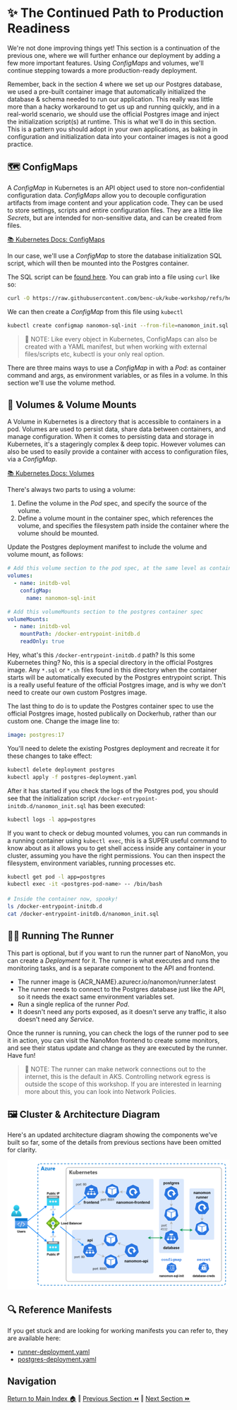 # ✨ The Continued Path to Production Readiness

We're not done improving things yet! This section is a continuation of the previous one, where we will further enhance our deployment by adding a few more important features. Using _ConfigMaps_ and volumes, we'll continue stepping towards a more production-ready deployment.

Remember, back in the section 4 where we set up our Postgres database, we used a pre-built container image that automatically initialized the database & schema needed to run our application. This really was little more than a hacky workaround to get us up and running quickly, and in a real-world scenario, we should use the official Postgres image and inject the initialization script(s) at runtime. This is what we'll do in this section. This is a pattern you should adopt in your own applications, as baking in configuration and initialization data into your container images is not a good practice.

## 🗺️ ConfigMaps

A _ConfigMap_ in Kubernetes is an API object used to store non-confidential configuration data. _ConfigMaps_ allow you to decouple configuration artifacts from image content and your application code. They can be used to store settings, scripts and entire configuration files. They are a little like _Secrets_, but are intended for non-sensitive data, and can be created from files.

[📚 Kubernetes Docs: ConfigMaps](https://kubernetes.io/docs/concepts/configuration/configmap/)

In our case, we'll use a _ConfigMap_ to store the database initialization SQL script, which will then be mounted into the Postgres container.

The SQL script can be [found here](https://raw.githubusercontent.com/benc-uk/kube-workshop/refs/heads/main/08-more-improvements/nanomon_init.sql). You can grab into a file using `curl` like so:

```bash
curl -O https://raw.githubusercontent.com/benc-uk/kube-workshop/refs/heads/main/08-more-improvements/nanomon_init.sql
```

We can then create a _ConfigMap_ from this file using `kubectl`

```bash
kubectl create configmap nanomon-sql-init --from-file=nanomon_init.sql
```

> 📝 NOTE: Like every object in Kubernetes, ConfigMaps can also be created with a YAML manifest, but when working with external files/scripts etc, kubectl is your only real option.

There are three mains ways to use a _ConfigMap_ in with a _Pod_: as container command and args, as environment variables, or as files in a volume. In this section we'll use the volume method.

## 💾 Volumes & Volume Mounts

A Volume in Kubernetes is a directory that is accessible to containers in a pod. Volumes are used to persist data, share data between containers, and manage configuration. When it comes to persisting data and storage in Kubernetes, it's a stageringly complex & deep topic. However volumes can also be used to easily provide a container with access to configuration files, via a _ConfigMap_.

[📚 Kubernetes Docs: Volumes](https://kubernetes.io/docs/concepts/storage/volumes/)

There's always two parts to using a volume:

1. Define the volume in the _Pod_ spec, and specify the source of the volume.
2. Define a volume mount in the container spec, which references the volume, and specifies the filesystem path inside the container where the volume should be mounted.

Update the Postgres deployment manifest to include the volume and volume mount, as follows:

```yaml
# Add this volume section to the pod spec, at the same level as containers
volumes:
  - name: initdb-vol
    configMap:
      name: nanomon-sql-init
```

```yaml
# Add this volumeMounts section to the postgres container spec
volumeMounts:
  - name: initdb-vol
    mountPath: /docker-entrypoint-initdb.d
    readOnly: true
```

Hey, what's this `/docker-entrypoint-initdb.d` path? Is this some Kubernetes thing? No, this is a special directory in the official Postgres image. Any `*.sql` or `*.sh` files found in this directory when the container starts will be automatically executed by the Postgres entrypoint script. This is a really useful feature of the official Postgres image, and is why we don't need to create our own custom Postgres image.

The last thing to do is to update the Postgres container spec to use the official Postgres image, hosted publically on Dockerhub, rather than our custom one. Change the image line to:

```yaml
image: postgres:17
```

You'll need to delete the existing Postgres deployment and recreate it for these changes to take effect:

```bash
kubectl delete deployment postgres
kubectl apply -f postgres-deployment.yaml
```

After it has started if you check the logs of the Postgres pod, you should see that the initialization script `/docker-entrypoint-initdb.d/nanomon_init.sql` has been executed:

```bash
kubectl logs -l app=postgres
```

If you want to check or debug mounted volumes, you can run commands in a running container using `kubectl exec`, this is a SUPER useful command to know about as it allows you to get shell access inside any container in your cluster, assuming you have the right permissions. You can then inspect the filesystem, environment variables, running processes etc.

```bash
kubectl get pod -l app=postgres
kubectl exec -it <postgres-pod-name> -- /bin/bash

# Inside the container now, spooky!
ls /docker-entrypoint-initdb.d
cat /docker-entrypoint-initdb.d/nanomon_init.sql
```

## 🏃‍♂️ Running The Runner

This part is optional, but if you want to run the runner part of NanoMon, you can create a _Deployment_ for it. The runner is what executes and runs the monitoring tasks, and is a separate component to the API and frontend.

- The runner image is {ACR_NAME}.azurecr.io/nanomon/runner:latest
- The runner needs to connect to the Postgres database just like the API, so it needs the exact same environment variables set.
- Run a single replica of the runner _Pod_.
- It doesn't need any ports exposed, as it doesn't serve any traffic, it also doesn't need any _Service_.

Once the runner is running, you can check the logs of the runner pod to see it in action, you can visit the NanoMon frontend to create some monitors, and see their status update and change as they are executed by the runner. Have fun!

> 📝 NOTE: The runner can make network connections out to the internet, this is the default in AKS. Controlling network egress is outside the scope of this workshop. If you are interested in learning more about this, you can look into Network Policies.

## 🖼️ Cluster & Architecture Diagram

Here's an updated architecture diagram showing the components we've built so far, some of the details from previous sections have been omitted for clarity.

![architecture diagram](./diagram.drawio.png)

## 🔍 Reference Manifests

If you get stuck and are looking for working manifests you can refer to, they are available here:

- [runner-deployment.yaml](runner-deployment.yaml)
- [postgres-deployment.yaml](postgres-deployment.yaml)

## Navigation

[Return to Main Index 🏠](../readme.md) ‖
[Previous Section ⏪](../07-improvements/readme.md) ‖ [Next Section ⏩](../09-helm-ingress/readme.md)
